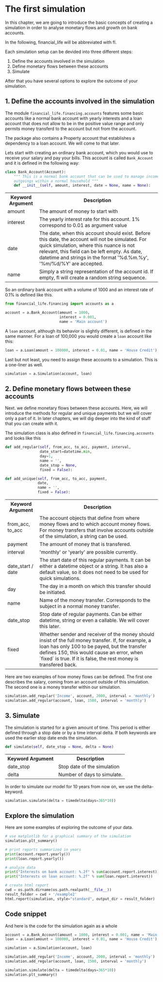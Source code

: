 # The first simulation

In this chapter, we are going to introduce the basic concepts of creating a simulation in order to analyse monetary flows and growth on bank accounts.

In the following, financial_life will be abbreviated with fl.

Each simulation setup can be devided into three different steps:

1. Define the accounts involved in the simulation
2. Define monetary flows between these accounts
3. Simulate

After that you have several options to explore the outcome of your simulation.

## 1. Define the accounts involved in the simulation

The module `financial_life.financing.accounts` features some basic accounts like a normal bank account with yearly interests and a loan account that does not allow to be in the positive value range and only permits money transferd to the account but not from the account.

The package also contains a Property account that establishes a dependency to a loan account. We will come to that later.

Lets start with creating an ordinary bank account, which you would use to receive your salary and pay your bills. This account is called `Bank_Account` and it is defined in the following way:

```python
class Bank_Account(Account):
    """ This is a normal bank account that can be used to manage income and
    outgoings within a normal household """
    def __init__(self, amount, interest, date = None, name = None):
```
<table>
  <tr>
    <th>
      Keyword Argument
    </th>
    <th>
      Description
    </th>
  </tr>
  <tr>
    <td>
      amount
    </td>
    <td>
      The amount of money to start with
    </td>
  </tr>
  <tr>
    <td>
      interest
    </td>
    <td>
      The yearly interest rate for this account. 1% correspond to 0.01 as argument value
    </td>
  </tr>
  <tr>
    <td>
      date
    </td>
    <td>
      The date, when this account should exist. Before this date, the account will not be simulated. For quick simulation, where this nuance is not relevant, this field can be left empty. As date, datetime and strings in the format '%d.%m.%y', '%m/%d/%Y' are accepted.
    </td>
  </tr>
  <tr>
    <td>
      name
    </td>
    <td>
      Simply a string representation of the account id. If empty, fl will create a random string sequence.
    </td>
  </tr>
</table>

So an ordinary bank account with a volume of 1000 and an interest rate of 0.1% is defined like this.

```python
from financial_life.financing import accounts as a

account = a.Bank_Account(amount = 1000,
                         interest = 0.001,
                         name = 'Main account')
```

A `loan` account, although its behavior is slightly different, is defined in the same manner. For a loan of 100,000 you would create a `loan` account like this:

```python
loan = a.Loan(amount = 100000, interest = 0.01, name = 'House Credit')
```

Last but not least, you need to assign these accounts to a simulation. This is a one-liner as well.

```python
simulation = a.Simulation(account, loan)
```

## 2. Define monetary flows between these accounts

Next. we define monetary flows between these accounts. Here, we will introduce the methods for regular and unique payments but we will cover only a part of it. In later chapters, we will dig deeper into the kind of stuff that you can create with it.

The simulation class is also defined in `financial_life.financing.accounts` and looks like this

```python
def add_regular(self, from_acc, to_acc, payment, interval,
                date_start=datetime.min,
                day=1,
                name = '',
                date_stop = None,
                fixed = False):

def add_unique(self, from_acc, to_acc, payment,
               date,
               name = '',
               fixed = False):             
```
<table>
  <tr>
    <th>
      Keyword Argument
    </th>
    <th>
      Description
    </th>
  </tr>
  <tr>
    <td>
      from_acc,
      to_acc
    </td>
    <td>
      The account objects that define from where money flows and to which account money flows. For money transfers that involve accounts outside of the simulation, a string can be used.
    </td>
  </tr>
  <tr>
    <td>
      payment
    </td>
    <td>
      The amount of money that is transfered.
    </td>
  </tr>
  <tr>
    <td>
      interval
    </td>
    <td>
      'monthly' or 'yearly' are possible currently.
    </td>
  </tr>
  <tr>
    <td>
      date_start / date
    </td>
    <td>
      The start date of this regular payments. It can be either a datetime object or a string. It has also a default value, so it does not need to be used for quick simulations.
    </td>
  </tr>
  <tr>
    <td>
      day
    </td>
    <td>
      The day in a month on which this transfer should be initiated.
    </td>
  </tr>
  <tr>
    <td>
      name
    </td>
    <td>
      Name of the money transfer. Corresponds to the subject in a normal money transfer.
    </td>
  </tr>
  <tr>
    <td>
      date_stop
    </td>
    <td>
      Stop date of regular payments. Can be either datetime, string or even a callable. We will cover this later.
    </td>
  </tr>
  <tr>
    <td>
      fixed
    </td>
    <td>
      Whether sender and receiver of the money should insist of the full money transfer. If, for example, a loan has only 100 to be payed, but the transfer defines 150, this would cause an error, when `fixed` is true. If it is false, the rest money is transfered back.
    </td>
  </tr>
</table>

Here are two examples of how money flows can be defined. The first one describes the salary, coming from an account outside of this simulation. The second one is a money transfer within our simulation.

```python
simulation.add_regular('Income', account, 2000, interval = 'monthly')
simulation.add_regular(account, loan, 1500, interval = 'monthly')
```

## 3. Simulate

The simulation is started for a given amount of time. This period is either defined through a stop date or by a time interval delta. If both keywords are used the earlier stop date ends the simulation.

```python
def simulate(self, date_stop = None, delta = None)
```

<table>
  <tr>
    <th>
      Keyword Argument
    </th>
    <th>
      Description
    </th>
  </tr>
  <tr>
    <td>
      date_stop
    </td>
    <td>
      Stop date of the simulation
    </td>
  </tr>
  <tr>
    <td>
      delta
    </td>
    <td>
      Number of days to simulate.
    </td>
  </tr>
</table>

In order to simulate our model for 10 years from now on, we use the delta-keyword.

```python
simulation.simulate(delta = timedelta(days=365*10))
```

## Explore the simulation

Here are some examples of exploring the outcome of your data.

```python
# use matplotlib for a graphical summary of the simulation
simulation.plt_summary()

# print reports summarized in years
print(account.report.yearly())
print(loan.report.yearly())

# analyze data
print("Interests on bank account: %.2f" % sum(account.report.interest))
print("Interests on loan account: %.2f" % sum(loan.report.interest))

# create html report
cwd = os.path.dirname(os.path.realpath(__file__))
result_folder = cwd + '/example2'
html.report(simulation, style="standard", output_dir = result_folder)
```

## Code snippet

And here is the code for the simulation again as a whole

```python
account = a.Bank_Account(amount = 1000, interest = 0.001, name = 'Main account')
loan = a.Loan(amount = 100000, interest = 0.01, name = 'House Credit')

simulation = a.Simulation(account, loan)

simulation.add_regular('Income', account, 2000, interval = 'monthly')
simulation.add_regular(account, loan, 1500, interval = 'monthly')

simulation.simulate(delta = timedelta(days=365*10))
simulation.plt_summary()
```
